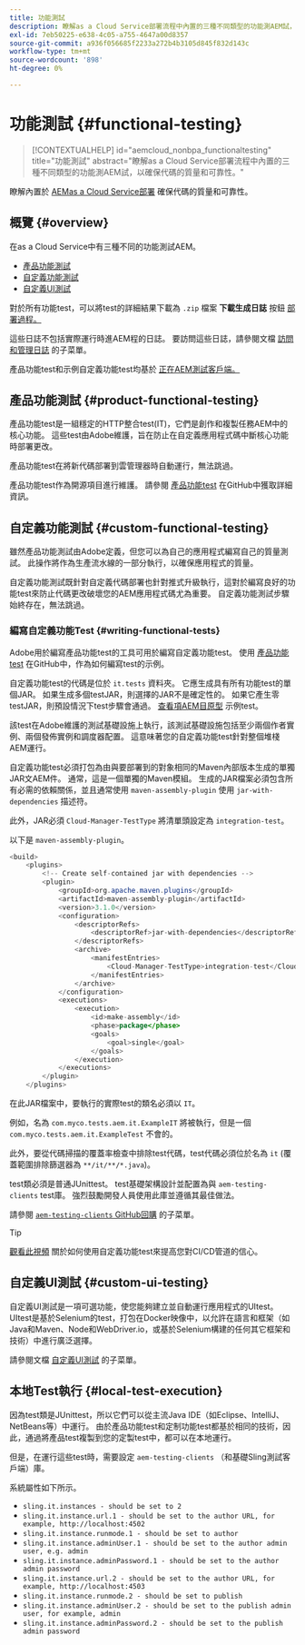 ```yaml
---
title: 功能測試
description: 瞭解as a Cloud Service部署流程中內置的三種不同類型的功能測AEM試，以確保代碼的質量和可靠性。
exl-id: 7eb50225-e638-4c05-a755-4647a00d8357
source-git-commit: a936f056685f2233a272b4b3105d845f832d143c
workflow-type: tm+mt
source-wordcount: '898'
ht-degree: 0%

---
```



# 功能測試 {#functional-testing}

>[!CONTEXTUALHELP]
>id="aemcloud_nonbpa_functionaltesting"
>title="功能測試"
>abstract="瞭解as a Cloud Service部署流程中內置的三種不同類型的功能測AEM試，以確保代碼的質量和可靠性。"

瞭解內置於 [AEMas a Cloud Service部署](/help/implementing/cloud-manager/deploy-code.md) 確保代碼的質量和可靠性。

## 概覽 {#overview}

在as a Cloud Service中有三種不同的功能測試AEM。

* [產品功能測試](#product-functional-testing)
* [自定義功能測試](#custom-functional-testing)
* [自定義UI測試](#custom-ui-testing)

對於所有功能test，可以將test的詳細結果下載為 `.zip` 檔案 **下載生成日誌** 按鈕 [部署過程。](/help/implementing/cloud-manager/deploy-code.md)

這些日誌不包括實際運行時進AEM程的日誌。 要訪問這些日誌，請參閱文檔 [訪問和管理日誌](/help/implementing/cloud-manager/manage-logs.md) 的子菜單。

產品功能test和示例自定義功能test均基於 [正在AEM測試客戶端。](https://github.com/adobe/aem-testing-clients)

## 產品功能測試 {#product-functional-testing}

產品功能test是一組穩定的HTTP整合test(IT)，它們是創作和複製任務AEM中的核心功能。 這些test由Adobe維護，旨在防止在自定義應用程式碼中斷核心功能時部署更改。

產品功能test在將新代碼部署到雲管理器時自動運行，無法跳過。

產品功能test作為開源項目進行維護。 請參閱 [產品功能test](https://github.com/adobe/aem-test-samples/tree/aem-cloud/smoke) 在GitHub中獲取詳細資訊。

## 自定義功能測試 {#custom-functional-testing}

雖然產品功能測試由Adobe定義，但您可以為自己的應用程式編寫自己的質量測試。 此操作將作為生產流水線的一部分執行，以確保應用程式的質量。

自定義功能測試既針對自定義代碼部署也針對推式升級執行，這對於編寫良好的功能test來防止代碼更改破壞您的AEM應用程式碼尤為重要。 自定義功能測試步驟始終存在，無法跳過。

### 編寫自定義功能Test {#writing-functional-tests}

Adobe用於編寫產品功能test的工具可用於編寫自定義功能test。 使用 [產品功能test](https://github.com/adobe/aem-test-samples/tree/aem-cloud/smoke) 在GitHub中，作為如何編寫test的示例。

自定義功能test的代碼是位於 `it.tests` 資料夾。 它應生成具有所有功能test的單個JAR。 如果生成多個testJAR，則選擇的JAR不是確定性的。 如果它產生零testJAR，則預設情況下test步驟會通過。 [查看項AEM目原型](https://github.com/adobe/aem-project-archetype/tree/develop/src/main/archetype/it.tests) 示例test。

該test在Adobe維護的測試基礎設施上執行，該測試基礎設施包括至少兩個作者實例、兩個發佈實例和調度器配置。 這意味著您的自定義功能test針對整個堆棧AEM運行。

自定義功能test必須打包為由與要部署到的對象相同的Maven內部版本生成的單獨JAR文AEM件。 通常，這是一個單獨的Maven模組。 生成的JAR檔案必須包含所有必需的依賴關係，並且通常使用 `maven-assembly-plugin` 使用 `jar-with-dependencies` 描述符。

此外，JAR必須 `Cloud-Manager-TestType` 將清單頭設定為 `integration-test`。

以下是 `maven-assembly-plugin`。

```java
<build>
    <plugins>
        <!-- Create self-contained jar with dependencies -->
        <plugin>
            <groupId>org.apache.maven.plugins</groupId>
            <artifactId>maven-assembly-plugin</artifactId>
            <version>3.1.0</version>
            <configuration>
                <descriptorRefs>
                    <descriptorRef>jar-with-dependencies</descriptorRef>
                </descriptorRefs>
                <archive>
                    <manifestEntries>
                        <Cloud-Manager-TestType>integration-test</Cloud-Manager-TestType>
                    </manifestEntries>
                </archive>
            </configuration>
            <executions>
                <execution>
                    <id>make-assembly</id>
                    <phase>package</phase>
                    <goals>
                        <goal>single</goal>
                    </goals>
                </execution>
            </executions>
        </plugin>
    </plugins>
```

在此JAR檔案中，要執行的實際test的類名必須以 `IT`。

例如，名為 `com.myco.tests.aem.it.ExampleIT` 將被執行，但是一個 `com.myco.tests.aem.it.ExampleTest` 不會的。

此外，要從代碼掃描的覆蓋率檢查中排除test代碼，test代碼必須位於名為 `it` (覆蓋範圍排除篩選器為 `**/it/**/*.java`)。

test類必須是普通JUnittest。 test基礎架構設計並配置為與 `aem-testing-clients` test庫。 強烈鼓勵開發人員使用此庫並遵循其最佳做法。

請參閱 [`aem-testing-clients` GitHub回購](https://github.com/adobe/aem-testing-clients) 的子菜單。

>[!TIP]
>
>[觀看此視頻](https://www.youtube.com/watch?v=yJX6r3xRLHU) 關於如何使用自定義功能test來提高您對CI/CD管道的信心。

## 自定義UI測試 {#custom-ui-testing}

自定義UI測試是一項可選功能，使您能夠建立並自動運行應用程式的UItest。 UItest是基於Selenium的test，打包在Docker映像中，以允許在語言和框架（如Java和Maven、Node和WebDriver.io，或基於Selenium構建的任何其它框架和技術）中進行廣泛選擇。

請參閱文檔 [自定義UI測試](/help/implementing/cloud-manager/ui-testing.md#custom-ui-testing) 的子菜單。

## 本地Test執行 {#local-test-execution}

因為test類是JUnittest，所以它們可以從主流Java IDE（如Eclipse、IntelliJ、NetBeans等）中運行。 由於產品功能test和定制功能test都基於相同的技術，因此，通過將產品test複製到您的定製test中，都可以在本地運行。

但是，在運行這些test時，需要設定 `aem-testing-clients` （和基礎Sling測試客戶端）庫。

系統屬性如下所示。

* `sling.it.instances - should be set to 2`
* `sling.it.instance.url.1 - should be set to the author URL, for example, http://localhost:4502`
* `sling.it.instance.runmode.1 - should be set to author`
* `sling.it.instance.adminUser.1 - should be set to the author admin user, e.g. admin`
* `sling.it.instance.adminPassword.1 - should be set to the author admin password`
* `sling.it.instance.url.2 - should be set to the author URL, for example, http://localhost:4503`
* `sling.it.instance.runmode.2 - should be set to publish`
* `sling.it.instance.adminUser.2 - should be set to the publish admin user, for example, admin`
* `sling.it.instance.adminPassword.2 - should be set to the publish admin password`
